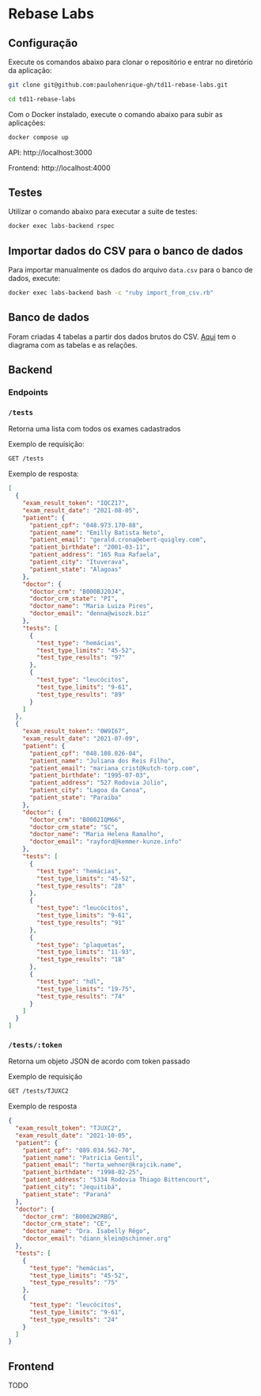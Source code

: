 # Rebase Labs

## Configuração

Execute os comandos abaixo para clonar o repositório e entrar no diretório da aplicação:

```bash
git clone git@github.com:paulohenrique-gh/td11-rebase-labs.git
```
```bash
cd td11-rebase-labs
```

Com o Docker instalado, execute o comando abaixo para subir as aplicações:

```bash
docker compose up
```
API: http://localhost:3000

Frontend: http://localhost:4000

## Testes

Utilizar o comando abaixo para executar a suite de testes:
```bash
docker exec labs-backend rspec
```

## Importar dados do CSV para o banco de dados

Para importar manualmente os dados do arquivo `data.csv` para o banco de dados, execute:
```bash
docker exec labs-backend bash -c "ruby import_from_csv.rb"
```

## Banco de dados

Foram criadas 4 tabelas a partir dos dados brutos do CSV.
[Aqui](https://dbdiagram.io/d/65e7c7eccd45b569fb9edec6) tem o diagrama com as tabelas e as relações.

## Backend

### Endpoints

### `/tests`

Retorna uma lista com todos os exames cadastrados

Exemplo de requisição:

```bash
GET /tests
```

Exemplo de resposta:

```json
[
  {
    "exam_result_token": "IQCZ17",
    "exam_result_date": "2021-08-05",
    "patient": {
      "patient_cpf": "048.973.170-88",
      "patient_name": "Emilly Batista Neto",
      "patient_email": "gerald.crona@ebert-quigley.com",
      "patient_birthdate": "2001-03-11",
      "patient_address": "165 Rua Rafaela",
      "patient_city": "Ituverava",
      "patient_state": "Alagoas"
    },
    "doctor": {
      "doctor_crm": "B000BJ20J4",
      "doctor_crm_state": "PI",
      "doctor_name": "Maria Luiza Pires",
      "doctor_email": "denna@wisozk.biz"
    },
    "tests": [
      {
        "test_type": "hemácias",
        "test_type_limits": "45-52",
        "test_type_results": "97"
      },
      {
        "test_type": "leucócitos",
        "test_type_limits": "9-61",
        "test_type_results": "89"
      }
    ]
  },
  {
    "exam_result_token": "0W9I67",
    "exam_result_date": "2021-07-09",
    "patient": {
      "patient_cpf": "048.108.026-04",
      "patient_name": "Juliana dos Reis Filho",
      "patient_email": "mariana_crist@kutch-torp.com",
      "patient_birthdate": "1995-07-03",
      "patient_address": "527 Rodovia Júlio",
      "patient_city": "Lagoa da Canoa",
      "patient_state": "Paraíba"
    },
    "doctor": {
      "doctor_crm": "B0002IQM66",
      "doctor_crm_state": "SC",
      "doctor_name": "Maria Helena Ramalho",
      "doctor_email": "rayford@kemmer-kunze.info"
    },
    "tests": [
      {
        "test_type": "hemácias",
        "test_type_limits": "45-52",
        "test_type_results": "28"
      },
      {
        "test_type": "leucócitos",
        "test_type_limits": "9-61",
        "test_type_results": "91"
      },
      {
        "test_type": "plaquetas",
        "test_type_limits": "11-93",
        "test_type_results": "18"
      },
      {
        "test_type": "hdl",
        "test_type_limits": "19-75",
        "test_type_results": "74"
      }
    ]
  }
]
```
### `/tests/:token`

Retorna um objeto JSON de acordo com token passado

Exemplo de requisição

```bash
GET /tests/TJUXC2
```
Exemplo de resposta

```json
{
  "exam_result_token": "TJUXC2",
  "exam_result_date": "2021-10-05",
  "patient": {
    "patient_cpf": "089.034.562-70",
    "patient_name": "Patricia Gentil",
    "patient_email": "herta_wehner@krajcik.name",
    "patient_birthdate": "1998-02-25",
    "patient_address": "5334 Rodovia Thiago Bittencourt",
    "patient_city": "Jequitibá",
    "patient_state": "Paraná"
  },
  "doctor": {
    "doctor_crm": "B0002W2RBG",
    "doctor_crm_state": "CE",
    "doctor_name": "Dra. Isabelly Rêgo",
    "doctor_email": "diann_klein@schinner.org"
  },
  "tests": [
    {
      "test_type": "hemácias",
      "test_type_limits": "45-52",
      "test_type_results": "75"
    },
    {
      "test_type": "leucócitos",
      "test_type_limits": "9-61",
      "test_type_results": "24"
    }
  ]
}
```
## Frontend

TODO

